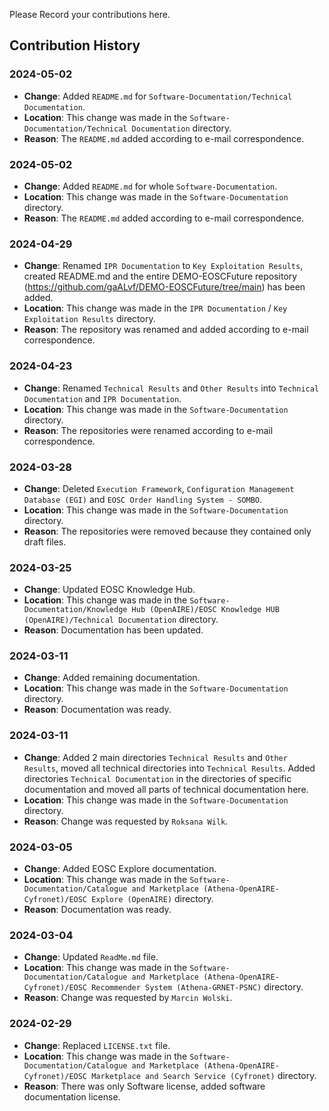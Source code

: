 Please Record your contributions here.

## Contribution History

### 2024-05-02
- **Change**: Added `README.md` for `Software-Documentation/Technical Documentation`.
- **Location**: This change was made in the `Software-Documentation/Technical Documentation` directory.
- **Reason**: The `README.md` added according to e-mail correspondence.

### 2024-05-02
- **Change**: Added `README.md` for whole `Software-Documentation`.
- **Location**: This change was made in the `Software-Documentation` directory.
- **Reason**: The `README.md` added according to e-mail correspondence.

### 2024-04-29
- **Change**: Renamed `IPR Documentation` to `Key Exploitation Results`, created README.md and the entire
DEMO-EOSCFuture repository (https://github.com/gaALvf/DEMO-EOSCFuture/tree/main) has been added.
- **Location**: This change was made in the `IPR Documentation` / `Key Exploitation Results` directory.
- **Reason**: The repository was renamed and added according to e-mail correspondence.

### 2024-04-23
- **Change**: Renamed `Technical Results` and `Other Results` into `Technical Documentation` and `IPR Documentation`.
- **Location**: This change was made in the `Software-Documentation` directory.
- **Reason**: The repositories were renamed according to e-mail correspondence.

### 2024-03-28
- **Change**: Deleted `Execution Framework`, `Configuration Management Database (EGI)` and `EOSC Order Handling System - SOMBO`.
- **Location**: This change was made in the `Software-Documentation` directory.
- **Reason**: The repositories were removed because they contained only draft files.

### 2024-03-25
- **Change**: Updated EOSC Knowledge Hub.
- **Location**: This change was made in the `Software-Documentation/Knowledge Hub (OpenAIRE)/EOSC Knowledge HUB (OpenAIRE)/Technical Documentation` directory.
- **Reason**: Documentation has been updated.

### 2024-03-11
- **Change**: Added remaining documentation.
- **Location**: This change was made in the `Software-Documentation` directory.
- **Reason**: Documentation was ready.

### 2024-03-11
- **Change**: Added 2 main directories `Technical Results` and `Other Results`, moved all technical directories into `Technical Results`. Added directories `Technical Documentation` in the directories of specific documentation and moved all parts of technical documentation here.
- **Location**: This change was made in the `Software-Documentation` directory.
- **Reason**: Change was requested by `Roksana Wilk`.

### 2024-03-05
- **Change**: Added EOSC Explore documentation.
- **Location**: This change was made in the `Software-Documentation/Catalogue and Marketplace (Athena-OpenAIRE-Cyfronet)/EOSC Explore (OpenAIRE)` directory.
- **Reason**: Documentation was ready.

### 2024-03-04
- **Change**: Updated `ReadMe.md` file.
- **Location**: This change was made in the `Software-Documentation/Catalogue and Marketplace (Athena-OpenAIRE-Cyfronet)/EOSC Recommender System (Athena-GRNET-PSNC)` directory.
- **Reason**: Change was requested by `Marcin Wolski`.

### 2024-02-29
- **Change**: Replaced `LICENSE.txt` file.
- **Location**: This change was made in the `Software-Documentation/Catalogue and Marketplace (Athena-OpenAIRE-Cyfronet)/EOSC Marketplace and Search Service (Cyfronet)` directory.
- **Reason**: There was only Software license, added software documentation license.
